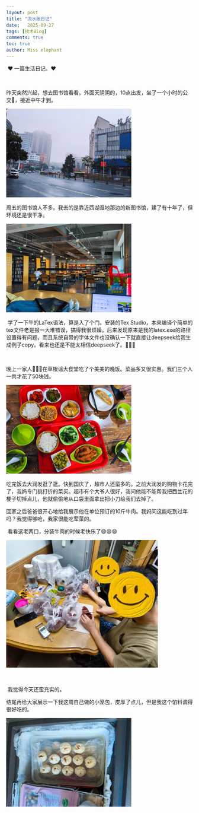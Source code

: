 ```yaml
---
layout: post
title: "流水账日记"
date:   2025-09-27
tags: [技术Blog]
comments: true
toc: true
author: Miss elephant
---
```


​	❤️ 一篇生活日记。❤️

​	<!-- more -->

​	昨天突然兴起，想去图书馆看看。外面天阴阴的，10点出发，坐了一个小时的公交🚌，接近中午才到。

<img src="../images/街景(1).jpg" style="zoom: 33%;" />

​		周五的图书馆人不多。我去的是靠近西湖湿地那边的新图书馆，建了有十年了，但环境还是很干净。

<img src="../images/图书馆四楼(1).jpg" style="zoom: 33%;" />



​		学了一下午的LaTex语法，算是入了个门。安装的Tex Studio，本来编译个简单的tex文件老是报一大堆错误，搞得我很烦躁。后来发现原来是我的latex.exe的路径设置得有问题，而且系统自带的字体文件也没确认一下就直接让deepseek给我生成例子copy。看来也还是不能太相信deepseek了。🤨🤨🤨

​		

​		晚上一家人👨‍👩‍👧在草根谣大食堂吃了个美美的晚饭。菜品多又很实惠。我们三个人一共才花了50块钱。

<img src="../images/草根谣饭菜(1).jpg" style="zoom:33%;" />

​		吃完饭去大润发逛了逛。快到国庆了，超市人还蛮多的。之前大润发的购物卡花完了，我妈专门挑打折的菜买。超市有个大爷人很好，我问他能不能帮我把西兰花的梗子切掉点儿，他就偷偷地从口袋里面拿出把小刀给我们去掉了。

​		回家之后爸爸很开心地给我展示他在单位预订的10斤牛肉。我妈问这能吃到过年吗？我觉得够呛，我家很能吃荤菜的。

​		看看这老两口，分装牛肉的时候老快乐了😄😄😄

<img src="../images/开心分装牛肉(1).jpg" style="zoom:40%;" />

​		

​			我觉得今天还蛮充实的。

​			结尾再给大家展示一下我这周自己做的小笼包，皮厚了点儿，但是我这个馅料调得很好吃的。	

<img src="../images/手工小笼包(1).jpg" style="zoom:33%;" />
